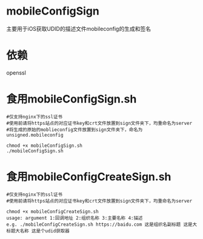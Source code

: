 # mobileConfigSign
主要用于iOS获取UDID的描述文件mobileconfig的生成和签名
# 依赖

openssl

# 食用mobileConfigSign.sh

```
#仅支持nginx下的ssl证书
#使用前请将https站点的对应证书key和crt文件放置到sign文件夹下，均重命名为server
#将生成的原始的moblieconfig文件放置到sign文件夹下，命名为unsigned.mobileconfig

chmod +x mobileConfigSign.sh
./mobileConfigSign.sh

```
# 食用mobileConfigCreateSign.sh

```
#仅支持nginx下的ssl证书
#使用前请将https站点的对应证书key和crt文件放置到sign文件夹下，均重命名为server

chmod +x mobileConfigCreateSign.sh
usage: argument 1:回调地址 2:组织名称 3:主要名称 4:描述
e.g. ./mobileConfigCreateSign.sh https://baidu.com 这是组织名副标题 这是大标题大名称 这是个udid获取器

```
